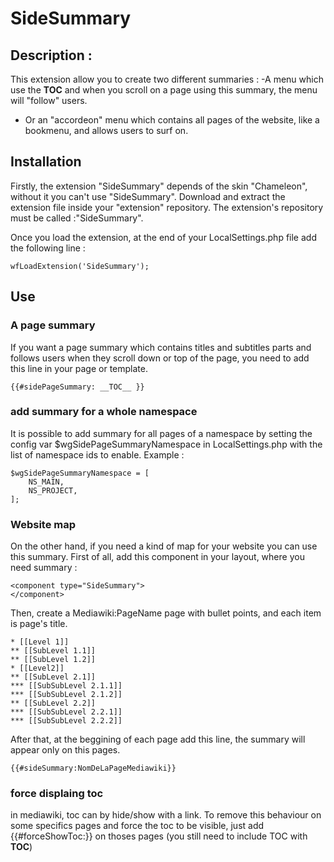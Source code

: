 # SideSummary

## Description : 
This extension allow you to create two different summaries :
-A menu which use the __TOC__ and when you scroll on a page using this summary, the menu will "follow" users.
- Or an "accordeon" menu which contains all pages of the website, like a bookmenu, and allows users to surf on. 

## Installation 
Firstly, the extension "SideSummary" depends of the skin "Chameleon", without it you can't use "SideSummary".
Download and extract the extension file inside your "extension" repository. The extension's repository must be called :"SideSummary".

Once you load the extension, at the end of your LocalSettings.php file add the following line :

	wfLoadExtension('SideSummary');

## Use

### A page summary
If you want a page summary which contains titles and subtitles parts and follows users when they scroll down or top of the page, you need to add this line in your page or template. 

	{{#sidePageSummary: __TOC__ }}

### add summary for a whole namespace

It is possible to add summary for all pages of a namespace by setting the config var $wgSidePageSummaryNamespace in LocalSettings.php with the list of namespace ids to enable.
Example :

	$wgSidePageSummaryNamespace = [
		NS_MAIN,
		NS_PROJECT,
	];


### Website map 
On the other hand, if you need a kind of map for your website you can use this summary. 
First of all, add this component in your layout, where you need summary :

	<component type="SideSummary"> 
	</component>
	
Then, create a Mediawiki:PageName page with bullet points, and each item is page's title.  

	* [[Level 1]]
	** [[SubLevel 1.1]]
	** [[SubLevel 1.2]]
	* [[Level2]]
	** [[SubLevel 2.1]]
	*** [[SubSubLevel 2.1.1]]
	*** [[SubSubLevel 2.1.2]]
	** [[SubLevel 2.2]]
	*** [[SubSubLevel 2.2.1]]
	*** [[SubSubLevel 2.2.2]]
	

After that, at the beggining of each page add this line, the summary will appear only on this pages.

	{{#sideSummary:NomDeLaPageMediawiki}}
	
	
### force displaing toc

in mediawiki, toc can by hide/show with a link. To remove this behaviour on some specifics pages and force the toc to be visible, just add {{#forceShowToc:}} on thoses pages (you still need to include TOC with __TOC__)
